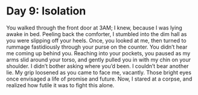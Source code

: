 # Day 9: Isolation
You walked through the front door at 3AM; I knew, because I was lying awake in bed. Peeling back the comforter, I stumbled into the dim hall as you were slipping off your heels. Once, you looked at me, then turned to rummage fastidiously through your purse on the counter. You didn’t hear me coming up behind you. Reaching into your pockets, you paused as my arms slid around your torso, and gently pulled you in with my chin on your shoulder. I didn’t bother asking where you’d been. I couldn’t bear another lie. My grip loosened as you came to face me, vacantly. Those bright eyes once envisaged a life of promise and future. Now, I stared at a corpse, and realized how futile it was to fight this alone.